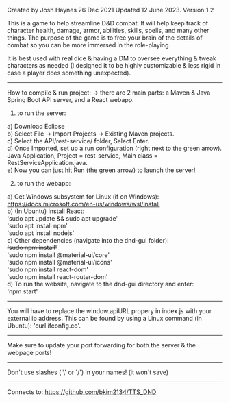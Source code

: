 Created by Josh Haynes 26 Dec 2021
Updated 12 June 2023. Version 1.2

This is a game to help streamline D&D combat. It will help keep track of character health, damage, armor, abilities, skills, spells, and many other things. The purpose of the game is to free your brain of the details of combat so you can be more immersed in the role-playing.

It is best used with real dice & having a DM to oversee everything & tweak characters as needed (I designed it to be highly customizable & less rigid in case a player does something unexpected).

--------------------

How to compile & run project:
  -> there are 2 main parts: a Maven & Java Spring Boot API server, and a React webapp.

1) to run the server:

  a) Download Eclipse<br>
  b) Select File -> Import Projects -> Existing Maven projects.<br>
  c) Select the API/rest-service/ folder, Select Enter.<br>
  d) Once Imported, set up a run configuration (right next to the green arrow). Java Application, Project = rest-service, Main class = RestServiceApplication.java.<br>
  e) Now you can just hit Run (the green arrow) to launch the server!

2) to run the webapp:
  
  a) Get Windows subsystem for Linux (if on Windows): https://docs.microsoft.com/en-us/windows/wsl/install<br>
  b) (In Ubuntu) Install React:<br>
      'sudo apt update && sudo apt upgrade'<br>
      'sudo apt install npm'<br>
      'sudo apt install nodejs'<br>
  c) Other dependencies (navigate into the dnd-gui folder): <br>
      ~~'sudo npm install'~~<br>
      'sudo npm install @material-ui/core'<br>
      'sudo npm install @material-ui/icons'<br>
      'sudo npm install react-dom'<br>
      'sudo npm install react-router-dom'<br>
  d) To run the website, navigate to the dnd-gui directory and enter: <br>
      'npm start'<br>

--------------------

You will have to replace the window.apiURL propery in index.js with your external ip address. 
This can be found by using a Linux command (in Ubuntu): 'curl ifconfig.co'.

--------------------

Make sure to update your port forwarding for both the server & the webpage ports!

--------------------

Don't use slashes ('\\' or '/') in your names! (it won't save)

--------------------

Connects to: https://github.com/bkim2134/TTS_DND
